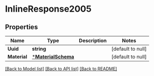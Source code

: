 # InlineResponse2005

## Properties
Name | Type | Description | Notes
------------ | ------------- | ------------- | -------------
**Uuid** | **string** |  | [default to null]
**Material** | [***MaterialSchema**](MaterialSchema.md) |  | [default to null]

[[Back to Model list]](../README.md#documentation-for-models) [[Back to API list]](../README.md#documentation-for-api-endpoints) [[Back to README]](../README.md)


